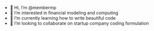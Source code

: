 - 👋 Hi, I’m @membermp 
- 👀 I’m interested in financial modeling and computing 
- 🌱 I’m currently learning how to write beautiful code
- 💞️ I’m looking to collaborate on startup company coding formulation

<!---
membermp/membermp is a ✨ special ✨ repository because its `README.md` (this file) appears on your GitHub profile.
You can click the Preview link to take a look at your changes.
--->
